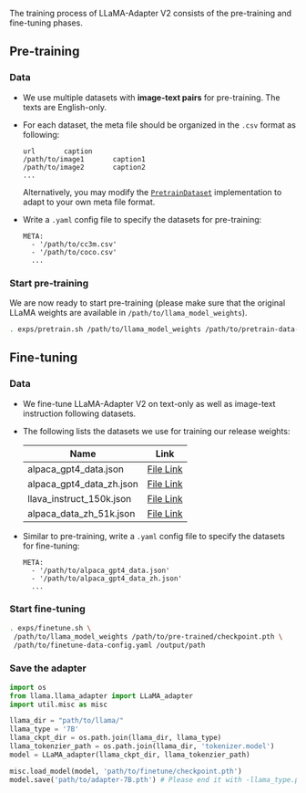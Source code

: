 The training process of LLaMA-Adapter V2 consists of the pre-training and fine-tuning phases. 

## Pre-training
### Data
* We use multiple datasets with **image-text pairs** for pre-training. The texts are English-only.

* For each dataset, the meta file should be organized in the `.csv` format as following:

  ```
  url		caption
  /path/to/image1		caption1
  /path/to/image2		caption2
  ...
  ```

  Alternatively, you may modify the [`PretrainDataset`](/data/dataset.py) implementation to adapt to your own meta file format.

* Write a `.yaml` config file to specify the datasets for pre-training:
  ```
  META:
    - '/path/to/cc3m.csv'
    - '/path/to/coco.csv'
    ...
  ```

### Start pre-training

We are now ready to start pre-training (please make sure that the original LLaMA weights are available in `/path/to/llama_model_weights`). 

```bash
. exps/pretrain.sh /path/to/llama_model_weights /path/to/pretrain-data-config.yaml /output/path
```



## Fine-tuning

### Data

* We fine-tune LLaMA-Adapter V2 on text-only as well as image-text instruction following datasets.

* The following lists the datasets we use for training our release weights:

  | Name                     | Link                                                         |
  | ------------------------ | ------------------------------------------------------------ |
  | alpaca_gpt4_data.json    | [File Link](https://github.com/Instruction-Tuning-with-GPT-4/GPT-4-LLM/blob/main/data/alpaca_gpt4_data.json) |
  | alpaca_gpt4_data_zh.json | [File Link](https://github.com/Instruction-Tuning-with-GPT-4/GPT-4-LLM/blob/main/data/alpaca_gpt4_data_zh.json) |
  | llava_instruct_150k.json | [File Link](https://huggingface.co/datasets/liuhaotian/LLaVA-Instruct-150K/raw/main/llava_instruct_150k.json) |
  | alpaca_data_zh_51k.json  | [File Link](https://github.com/ymcui/Chinese-LLaMA-Alpaca/blob/main/data/alpaca_data_zh_51k.json) |

* Similar to pre-training, write a `.yaml` config file to specify the datasets for fine-tuning:

  ```
  META:
    - '/path/to/alpaca_gpt4_data.json'
    - '/path/to/alpaca_gpt4_data_zh.json'
    ...
  ```

### Start fine-tuning

```bash
. exps/finetune.sh \
 /path/to/llama_model_weights /path/to/pre-trained/checkpoint.pth \
 /path/to/finetune-data-config.yaml /output/path
```

### Save the adapter

```python
import os 
from llama.llama_adapter import LLaMA_adapter
import util.misc as misc

llama_dir = "path/to/llama/"
llama_type = '7B'
llama_ckpt_dir = os.path.join(llama_dir, llama_type)
llama_tokenzier_path = os.path.join(llama_dir, 'tokenizer.model')
model = LLaMA_adapter(llama_ckpt_dir, llama_tokenzier_path)

misc.load_model(model, 'path/to/finetune/checkpoint.pth')
model.save('path/to/adapter-7B.pth') # Please end it with -llama_type.pth.
```

